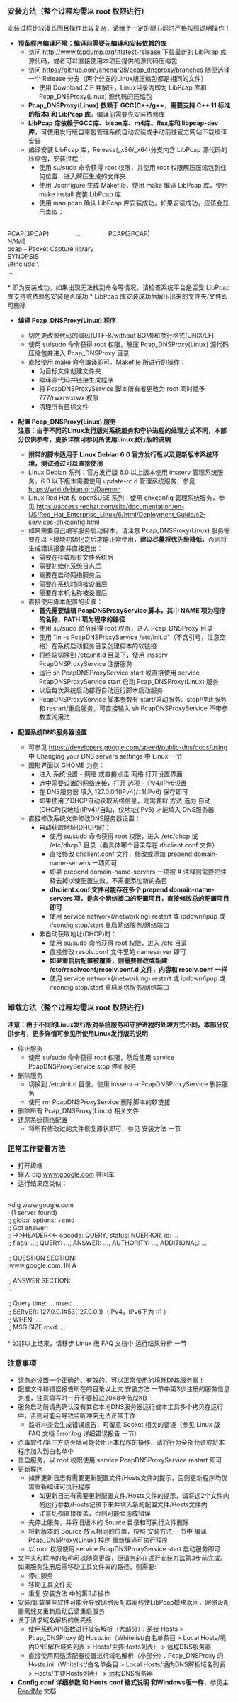 ### 安装方法（**整个过程均需以 root 权限进行**）
安装过程比较漫长而且操作比较复杂，请给予一定的耐心同时严格按照说明操作！

* **预备程序编译环境：编译前需要先编译和安装依赖的库**<br />
    * 访问 http://www.tcpdump.org/#latest-release 下载最新的 LibPcap 库源代码，或者可以直接使用本项目提供的源代码压缩包
    * 访问 https://github.com/chengr28/pcap_dnsproxy/branches 随便选择一个 Release 分支（两个分支的Linux版压缩包都是相同的文件）
        * 使用 Download ZIP 并解压，Linux目录内即为 LibPcap 库和 Pcap_DNSProxy(Linux) 源代码的压缩包
    * **Pcap_DNSProxy(Linux) 依赖于 GCC(C++/g++，需要支持 C++ 11 标准的版本) 和 LibPcap 库**，编译前需要先安装依赖库
    * **LibPcap 库依赖于GCC库、bison库、m4库、flex库和 libpcap-dev 库**，可使用发行版自带包管理系统自动安装或手动前往官方网站下载编译安装
    * 编译安装 LibPcap 库，Release(_x86/_x64)分支内含 LibPcap 源代码的压缩包，安装过程：
        * 使用 su/sudo 命令获得 root 权限，并使用 root 权限解压压缩包到任何位置，进入解压生成的文件夹
        * 使用 ./configure 生成 Makefile，使用 make 编译 LibPcap 库，使用 make install 安装 LibPcap 库
        * 使用 man pcap 确认 LibPcap 库安装成功。如果安装成功，应该会显示类似：<br />
<br />
            PCAP(3PCAP)&nbsp;&nbsp;&nbsp;&nbsp;&nbsp;&nbsp;&nbsp;&nbsp;&nbsp;&nbsp;&nbsp;&nbsp;&nbsp;&nbsp;&nbsp;...&nbsp;&nbsp;&nbsp;&nbsp;&nbsp;&nbsp;&nbsp;&nbsp;&nbsp;&nbsp;&nbsp;&nbsp;&nbsp;&nbsp;&nbsp;               PCAP(3PCAP)<br />
            NAME<br />
            pcap - Packet Capture library<br />
            SYNOPSIS<br />
            \#include \<pcap/pcap.h\><br />
            ...<br />
<br />
        * 即为安装成功。如果出现无法找到命令等情况，请检查系统平台是否受 LibPcap 库支持或依赖包安装是否成功
    * LibPcap 库安装成功后解压出来的文件夹/文件即可删除

* **编译 Pcap_DNSProxy(Linux) 程序**<br />
    * 切勿更改源代码的编码(UTF-8/without BOM)和换行格式(UNIX/LF)
    * 使用 su/sudo 命令获得 root 权限，解压 Pcap_DNSProxy(Linux) 源代码压缩包并进入 Pcap_DNSProxy 目录
    * 直接使用 make 命令编译即可。Makefile 所进行的操作：
        * 为目标文件创建文件夹
        * 编译源代码并链接生成程序
        * 将 PcapDNSProxyService 脚本所有者更改为 root 同时赋予 777/rwxrwxrwx 权限
        * 清理所有目标文件

* **配置 Pcap_DNSProxy(Linux) 服务**<br />
**注意：由于不同的Linux发行版对系统服务和守护进程的处理方式不同，本部分仅供参考，更多详情可参见所使用Linux发行版的说明**<br />
    * **附带的脚本适用于 Linux Debian 6.0 官方发行版以及更新版本系统环境，测试通过可以直接使用**<br />
    * Linux Debian 系列：官方发行版 6.0 以上版本使用 insserv 管理系统服务，6.0 以下版本需要使用 update-rc.d 管理系统服务，参见 https://wiki.debian.org/Daemon
    * Linux Red Hat 和 openSUSE 系列：使用 chkconfig 管理系统服务，参见 https://access.redhat.com/site/documentation/en-US/Red_Hat_Enterprise_Linux/6/html/Deployment_Guide/s2-services-chkconfig.html
    * 如果需要自己编写服务启动脚本，请注意 Pcap_DNSProxy(Linux) 服务需要在以下模块初始化之后才能正常使用，**建议尽量将优先级降低**，否则将生成错误报告并直接退出：
        * 需要在挂载所有文件系统后
        * 需要初始化系统日志后
        * 需要在启动网络服务后
        * 需要在系统时间被设置后
        * 需要在本机名称被设置后
    * 直接使用脚本配置的步骤：
        * **首先需要编辑 PcapDNSProxyService 脚本，其中 NAME 项为程序的名称，PATH 项为程序的路径**
        * 使用 su/sudo 命令获得 root 权限，进入 Pcap_DNSProxy 目录
        * 使用 "ln -s PcapDNSProxyService /etc/init.d"（不含引号，注意空格）在系统启动服务目录创建脚本的软链接
        * 将终端切换到 /etc/init.d 目录下，使用 insserv PcapDNSProxyService 注册服务
        * 运行 sh PcapDNSProxyService start 或直接使用 service PcapDNSProxyService start 启动 Pcap_DNSProxy(Linux) 服务
        * 以后每次系统启动都将自动运行脚本启动服务
        * PcapDNSProxyService 脚本参数有 start/启动服务、stop/停止服务和 restart/重启服务，可直接输入 sh PcapDNSProxyService 不带参数查询用法

* **配置系统DNS服务器设置**<br />
    * 可参见 https://developers.google.com/speed/public-dns/docs/using 中 Changing your DNS servers settings 中 Linux 一节
    * 图形界面以 GNOME 为例：
        * 进入 系统设置 - 网络 或直接点击 网络 打开设置界面
        * 选中需要设置的网络连接，打开 选项 - IPv4/IPv6设置
        * 在 DNS服务器 填入 127.0.0.1(IPv4)/::1(IPv6) 保存即可
        * 如果使用了DHCP自动获取网络信息，则需要将 方法 选为 自动(DHCP)仅地址(IPv4)/自动，仅地址(IPv6) 才能填入 DNS服务器
    * 直接修改系统文件修改DNS服务器设置：
        * 自动获取地址(DHCP)时：
            * 使用 su/sudo 命令获得 root 权限，进入 /etc/dhcp 或 /etc/dhcp3 目录（看具体哪个目录存在 dhclient.conf 文件）
            * 直接修改 dhclient.conf 文件，修改或添加 prepend domain-name-servers 一项即可
            * 如果 prepend domain-name-servers 一项被 # 注释则需要把注释去掉以使配置生效，不需要添加新的条目
            * **dhclient.conf 文件可能存在多个 prepend domain-name-servers 项，是各个网络接口的配置项目，直接修改总的配置项目即可**<br />
            * 使用 service network(/networking) restart 或 ipdown/ipup 或 ifcondig stop/start 重启网络服务/网络端口
        * 非自动获取地址(DHCP)时：
            * 使用 su/sudo 命令获得 root 权限，进入 /etc 目录
            * 直接修改 resolv.conf 文件里的 nameserver 即可
            * **如果重启后配置被覆盖，则需要修改或新建 /etc/resolvconf/resolv.conf.d 文件，内容和 resolv.conf 一样**
            * 使用 service network(/networking) restart 或 ipdown/ipup 或 ifcondig stop/start 重启网络服务/网络端口

### 卸载方法（**整个过程均需以 root 权限进行**）
**注意：由于不同的Linux发行版对系统服务和守护进程的处理方式不同，本部分仅供参考，更多详情可参见所使用Linux发行版的说明**

* 停止服务
    * 使用 su/sudo 命令获得 root 权限，然后使用 service PcapDNSProxyService stop 停止服务
* 删除服务
    * 切换到 /etc/init.d 目录，使用 insserv -r PcapDNSProxyService 删除服务
    * 使用 rm PcapDNSProxyService 删除脚本的软链接
* 删除所有 Pcap_DNSProxy(Linux) 相关文件
* 还原系统网络配置
    * 将所有修改过的文件恢复原状即可，参见 安装方法 一节

### 正常工作查看方法
* 打开终端
* 输入 dig www.google.com 并回车
* 运行结果应类似：<br />
<br />
    >dig www.google.com<br />
    ; (1 server found)<br />
    ;; global options: +cmd<br />
    ;; Got answer:<br />
    ;; ->>HEADER<<- opcode: QUERY, status: NOERROR, id: ...<br />
    ;; flags: ...; QUERY: ..., ANSWER: ..., AUTHORITY: ..., ADDITIONAL: ...<br />
<br />
    ;; QUESTION SECTION:<br />
    ;www.google.com.            IN    A<br />
<br />
    ;; ANSWER SECTION:<br />
    ...<br />
<br />
    ;; Query time: ... msec<br />
    ;; SERVER: 127.0.0.1#53(127.0.0.1)（IPv4，IPv6下为 ::1 ）<br />
    ;; WHEN: ...<br />
    ;; MSG SIZE  rcvd: ...<br />
<br />
* 如非以上结果，请移步 Linux 版 FAQ 文档中 运行结果分析 一节

### 注意事项
* 请务必设置一个正确的、有效的、可以正常使用的境外DNS服务器！
* 配置文件和错误报告所在的目录以上文 安装方法 一节中第3步注册的服务信息为准，注意填写时一行不要超过2048字节/2KB
* 服务启动前请先确认没有其它本地DNS服务器运行或本工具多个拷贝在运行中，否则可能会导致监听冲突无法正常工作
    * 监听冲突会生成错误报告，可留意 Socket 相关的错误（参见 Linux 版 FAQ 文档 Error.log 详细错误报告 一节）
* 杀毒软件/第三方防火墙可能会阻止本程序的操作，请将行为全部允许或将本程序加入到白名单中
* 重启服务，以 root 权限使用 service PcapDNSProxyService restart 即可
* 更新程序
    * 如非更新日志有需要更新配置文件/Hosts文件的提示，否则更新程序均仅需重新编译可执行程序
        * 如更新日志有需要更新配置文件/Hosts文件的提示，请将这2个文件内的运行参数/Hosts记录下来并填入新的配置文件/Hosts文件内
        * 注意切勿直接覆盖，否则可能会造成错误
    * 先停止服务，并将旧版本的 Source 目录和可执行文件删除
    * 将新版本的 Source 放入相同的位置，按照 安装方法 一节中 编译 Pcap_DNSProxy(Linux) 程序 重新编译可执行程序
    * 以 root 权限使用 service PcapDNSProxyService start 启动服务即可
* 文件夹和程序的名称可以随意更改，但请务必在进行安装方法第3步前完成。如果服务注册后需移动工具文件夹的路径，则需要:
    * 停止服务
    * 移动工具文件夹
    * 重复 安装方法 中的第3步操作
* 安装/卸载某些软件可能会导致网络设配器离线使LibPcap模块返回，网络设配器离线又重新启动后请重启服务
* 关于请求域名解析的优先级
    * 使用系统API函数进行域名解析（大部分）：系统 Hosts > Pcap_DNSProxy 的 Hosts.ini（Whitelist/白名单条目 > Local Hosts/境内DNS解析域名列表 > Hosts/主要Hosts列表） > 远程DNS服务器
    * 直接使用网络适配器设置进行域名解析（小部分）：Pcap_DNSProxy 的 Hosts.ini（Whitelist/白名单条目 > Local Hosts/境内DNS解析域名列表 > Hosts/主要Hosts列表） > 远程DNS服务器
* **Config.conf 详细参数 和 Hosts.conf 格式说明 和Windows版一样**，参见主 [ReadMe](https://github.com/chengr28/pcap_dnsproxy/wiki/ReadMe) 文档